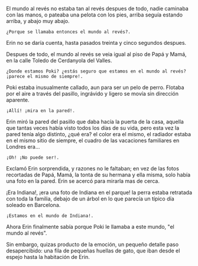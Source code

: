 El mundo al revés no estaba tan al revés despues de todo, nadie caminaba con las manos, o pateaba una pelota con los pies, arriba seguía estando arriba, y abajo muy abajo.

    ¿Porque se llamaba entonces el mundo al revés?.

Erin no se daría cuenta, hasta pasados treinta y cinco segundos despues.

Despues de todo, el mundo al revés se veia igual al piso de Papá y Mamá, en la calle Toledo de Cerdanyola del Valles.

    ¿Donde estamos Poki? ¿estás seguro que estamos en el mundo al revés? ¡parece el mismo de siempre!.

Poki estaba inusualmente callado, aun para ser un pelo de perro.  Flotaba por el aire a través del pasillo, ingrávido y ligero se movía sin dirección aparente.

    ¡Allí! ¡mira en la pared!.

Erin miró la pared del pasillo que daba hacía la puerta de la casa, aquella que tantas veces había visto todos los días de su vida, pero esta vez la pared tenía algo distinto, ¿qué era? el color era el mismo, el radiador estaba en el mismo sitio de siempre, el cuadro de las vacaciones familiares en Londres era...

    ¡Oh! ¡No puede ser!.

Exclamó Erin sorprendida, y razones no le faltaban;  en vez de las fotos recortadas de Papá, Mamá, la tonta de su hermana y ella misma, solo había una foto en la pared.  Erin se acercó para mirarla mas de cerca.

¡Era Indiana!, ¡era una foto de Indiana en el parque! la perra estaba retratada con toda la familia, debajo de un árbol en lo que parecía un típico día soleado en Barcelona. 

    ¡Estamos en el mundo de Indiana!.

Ahora Erin finalmente sabía porque Poki le llamaba a este mundo, "el mundo al revés".

Sin embargo, quizas producto de la emoción, un pequeño detalle paso desapercibido: una fila de pequeñas huellas de gato, que iban desde el espejo hasta la habitación de Erin.